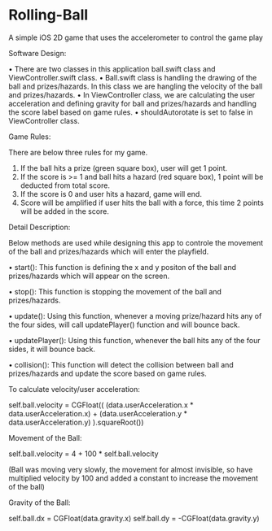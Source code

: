 # Rolling-Ball
A simple iOS 2D game that uses the accelerometer to control the game play

Software Design:

•	There are two classes in this application ball.swift class and ViewController.swift class.
•	 Ball.swift class is handling the drawing of the ball and prizes/hazards. In this class we are hangling the velocity of the ball and prizes/hazards.
•	In ViewController class, we are calculating the user acceleration and defining gravity for ball and prizes/hazards and handling the score label based on game rules.
•	shouldAutorotate is set to false in ViewController class.

Game Rules:

There are below three rules for my game.

1.	If the ball hits a prize (green square box), user will get 1 point.
2.	If the score is >= 1 and ball hits a hazard (red square box), 1 point will be deducted from total score.
3.	If the score is 0 and user hits a hazard, game will end.
4.	Score will be amplified if user hits the ball with a force, this time 2 points will be added in the score.


Detail Description:

Below methods are used while designing this app to controle the movement of the ball and prizes/hazards which will enter the playfield.

•	start(): This function is defining the x and y positon of the ball and prizes/hazards which will appear on the screen.

•	stop(): This function is stopping the movement of the ball and prizes/hazards.

•	update(): Using this function, whenever a moving prize/hazard hits any of the four sides, will call updatePlayer() function and will bounce back.

•	updatePlayer(): Using this function, whenever the ball hits any of the four sides, it will bounce back.

•	collision(): This function will detect the collision between ball and prizes/hazards and update the score based on game rules.


To calculate velocity/user acceleration:

self.ball.velocity = CGFloat(( (data.userAcceleration.x * data.userAcceleration.x) + (data.userAcceleration.y * data.userAcceleration.y) ).squareRoot())


Movement of the Ball:

self.ball.velocity = 4 + 100 * self.ball.velocity

(Ball was moving very slowly, the movement for almost invisible, so have multiplied velocity by 100 and added a constant to increase the movement of the ball)


Gravity of the Ball:
                
self.ball.dx = CGFloat(data.gravity.x)
self.ball.dy = -CGFloat(data.gravity.y)

